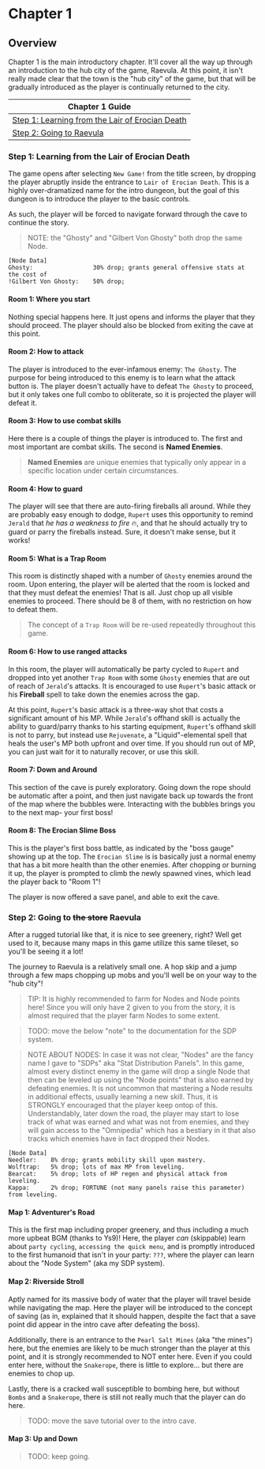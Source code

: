 # Chapter 1

## Overview
Chapter 1 is the main introductory chapter. It'll cover all the way up through an introduction to the hub city of the
game, Raevula. At this point, it isn't really made clear that the town is the "hub city" of the game, but that will be
gradually introduced as the player is continually returned to the city.

| Chapter 1 Guide                                           |
|-----------------------------------------------------------|
| [Step 1: Learning from the Lair of Erocian Death](#step1) |
| [Step 2: Going to Raevula](#step2)                        |


### <a name="step1" /> Step 1: Learning from the Lair of Erocian Death

The game opens after selecting `New Game!` from the title screen, by dropping the player abruptly inside the entrance
to `Lair of Erocian Death`. This is a highly over-dramatized name for the intro dungeon, but the goal of this dungeon
is to introduce the player to the basic controls.

As such, the player will be forced to navigate forward through the cave to continue the story.

> NOTE: the "Ghosty" and "Gilbert Von Ghosty" both drop the same Node.
> 
```
[Node Data]
Ghosty:                 30% drop; grants general offensive stats at the cost of 
!Gilbert Von Ghosty:    50% drop; 
```

#### Room 1: Where you start
Nothing special happens here. It just opens and informs the player that they should proceed. The player should also be
blocked from exiting the cave at this point.

#### Room 2: How to attack
The player is introduced to the ever-infamous enemy: `The Ghosty`. The purpose for being introduced to this enemy is to
learn what the attack button is. The player doesn't actually have to defeat `The Ghosty` to proceed, but it only takes
one full combo to obliterate, so it is projected the player will defeat it.

#### Room 3: How to use combat skills
Here there is a couple of things the player is introduced to. The first and most important are combat skills. The
second is **Named Enemies**. 

> **Named Enemies** are unique enemies that typically only appear in a specific location under certain circumstances.

#### Room 4: How to guard
The player will see that there are auto-firing fireballs all around. While they are probably easy enough to dodge,
`Rupert` uses this opportunity to remind `Jerald` that _he has a weakness to fire_ 🔥, and that he should actually try
to guard or parry the fireballs instead. Sure, it doesn't make sense, but it works!

#### Room 5: What is a Trap Room
This room is distinctly shaped with a number of `Ghosty` enemies around the room. Upon entering, the player will be
alerted that the room is locked and that they must defeat the enemies! That is all. Just chop up all visible enemies to
proceed. There should be 8 of them, with no restriction on how to defeat them.

> The concept of a `Trap Room` will be re-used repeatedly throughout this game.

#### Room 6: How to use ranged attacks
In this room, the player will automatically be party cycled to `Rupert` and dropped into yet another `Trap Room` with
some `Ghosty` enemies that are out of reach of `Jerald`'s attacks. It is encouraged to use `Rupert`'s basic attack or
his **Fireball** spell to take down the enemies across the gap.

At this point, `Rupert`'s basic attack is a three-way shot that costs a significant amount of his MP. While `Jerald`'s
offhand skill is actually the ability to guard/parry thanks to his starting equipment, `Rupert`'s offhand skill is not
to parry, but instead use `Rejuvenate`, a "Liquid"-elemental spell that heals the user's MP both upfront and over time.
If you should run out of MP, you can just wait for it to naturally recover, or use this skill.

#### Room 7: Down and Around
This section of the cave is purely exploratory. Going down the rope should be automatic after a point, and then just
navigate back up towards the front of the map where the bubbles were. Interacting with the bubbles brings you to the
next map- your first boss!

#### Room 8: The Erocian Slime Boss
This is the player's first boss battle, as indicated by the "boss gauge" showing up at the top. The `Erocian Slime` is
is basically just a normal enemy that has a bit more health than the other enemies. After chopping or burning it up,
the player is prompted to climb the newly spawned vines, which lead the player back to "Room 1"!

The player is now offered a save panel, and able to exit the cave.

### <a name="step2" /> Step 2: Going to ~~the store~~ Raevula

After a rugged tutorial like that, it is nice to see greenery, right? Well get used to it, because many maps in this
game utilize this same tileset, so you'll be seeing it a lot!

The journey to Raevula is a relatively small one. A hop skip and a jump through a few maps chopping up mobs and you'll
well be on your way to the "hub city"!

> TIP: It is highly recommended to farm for Nodes and Node points here! Since you will only have 2 given to you from
>   the story, it is almost required that the player farm Nodes to some extent.

> TODO: move the below "note" to the documentation for the SDP system.

> NOTE ABOUT NODES: In case it was not clear, "Nodes" are the fancy name I gave to "SDPs" aka
>   "Stat Distribution Panels". In this game, almost every distinct enemy in the game will drop a single Node that then
>   can be leveled up using the "Node points" that is also earned by defeating enemies. It is not uncommon that
>   mastering a Node results in additional effects, usually learning a new skill. Thus, it is STRONGLY encouraged that
>   the player keep ontop of this. Understandably, later down the road, the player may start to lose track of what was
>   earned and what was not from enemies, and they will gain access to the "Omnipedia" which has a bestiary in it that
>   also tracks which enemies have in fact dropped their Nodes.

```
[Node Data]
Needler:    8% drop; grants mobility skill upon mastery.
Wolftrap:   5% drop; lots of max MP from leveling.
Bearcat:    5% drop; lots of HP regen and physical attack from leveling.
Kappa:      2% drop; FORTUNE (not many panels raise this parameter) from leveling.
```

#### Map 1: Adventurer's Road
This is the first map including proper greenery, and thus including a much more upbeat BGM (thanks to Ys9)! Here, the
player _can_ (skippable) learn about `party cycling`, `accessing the quick menu`, and is promptly introduced to the
first humanoid that isn't in your party: `???`, where the player can learn about the "Node System" (aka my SDP system).

#### Map 2: Riverside Stroll
Aptly named for its massive body of water that the player will travel beside while navigating the map. Here the player
will be introduced to the concept of saving (as in, explained that it should happen, despite the fact that a save point
did appear in the intro cave after defeating the boss).

Additionally, there is an entrance to the `Pearl Salt Mines` (aka "the mines") here, but the enemies are likely to be
much stronger than the player at this point, and it is strongly recommended to NOT enter here. Even if you could enter
here, without the `Snakerope`, there is little to explore... but there are enemies to chop up.

Lastly, there is a cracked wall susceptible to bombing here, but without `Bombs` and a `Snakerope`, there is still not
really much that the player can do here.

> TODO: move the save tutorial over to the intro cave.

#### Map 3: Up and Down

> TODO: keep going.